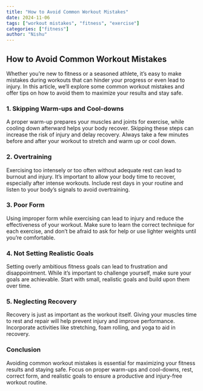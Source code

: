 ```yaml
---
title: "How to Avoid Common Workout Mistakes"
date: 2024-11-06
tags: ["workout mistakes", "fitness", "exercise"]
categories: ["fitness"]
author: "Nishu"
---
```


## How to Avoid Common Workout Mistakes

Whether you’re new to fitness or a seasoned athlete, it’s easy to make mistakes during workouts that can hinder your progress or even lead to injury. In this article, we’ll explore some common workout mistakes and offer tips on how to avoid them to maximize your results and stay safe.

### 1. Skipping Warm-ups and Cool-downs

A proper warm-up prepares your muscles and joints for exercise, while cooling down afterward helps your body recover. Skipping these steps can increase the risk of injury and delay recovery. Always take a few minutes before and after your workout to stretch and warm up or cool down.

### 2. Overtraining

Exercising too intensely or too often without adequate rest can lead to burnout and injury. It’s important to allow your body time to recover, especially after intense workouts. Include rest days in your routine and listen to your body’s signals to avoid overtraining.

### 3. Poor Form

Using improper form while exercising can lead to injury and reduce the effectiveness of your workout. Make sure to learn the correct technique for each exercise, and don’t be afraid to ask for help or use lighter weights until you’re comfortable.

### 4. Not Setting Realistic Goals

Setting overly ambitious fitness goals can lead to frustration and disappointment. While it’s important to challenge yourself, make sure your goals are achievable. Start with small, realistic goals and build upon them over time.

### 5. Neglecting Recovery

Recovery is just as important as the workout itself. Giving your muscles time to rest and repair will help prevent injury and improve performance. Incorporate activities like stretching, foam rolling, and yoga to aid in recovery.

### Conclusion

Avoiding common workout mistakes is essential for maximizing your fitness results and staying safe. Focus on proper warm-ups and cool-downs, rest, correct form, and realistic goals to ensure a productive and injury-free workout routine.

